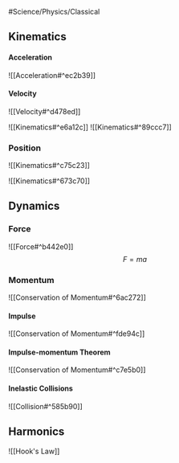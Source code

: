 #Science/Physics/Classical 

## Kinematics

#### Acceleration
![[Acceleration#^ec2b39]]


#### Velocity
![[Velocity#^d478ed]]

![[Kinematics#^e6a12c]]
![[Kinematics#^89ccc7]]
### Position
![[Kinematics#^c75c23]]

![[Kinematics#^673c70]]

## Dynamics

### Force
![[Force#^b442e0]]
$$
F=ma
$$

### Momentum

![[Conservation of Momentum#^6ac272]]

#### Impulse
![[Conservation of Momentum#^fde94c]]

#### Impulse-momentum Theorem
![[Conservation of Momentum#^c7e5b0]]

#### Inelastic Collisions
![[Collision#^585b90]]


## Harmonics 

![[Hook's Law]]